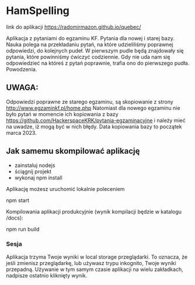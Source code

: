 # HamSpelling

link do aplikacji https://radomirmazon.github.io/quebec/

Aplikacja z pytaniami do egzaminu KF. Pytania dla nowej i starej bazy. 
Nauka polega na przekładaniu pytań, na które udzieliliśmy poprawnej odpowiedzi, do kolejnych pudeł. 
W pierwszym pudle będą znajdowały się pytania, które powinniśmy ćwiczyć codziennie.
Gdy nie uda nam się odpowiedzieć na któreś z pytań poprawnie, trafia ono do pierwszego pudła. 
Powodzenia.

## UWAGA: 

Odpowiedzi poprawne ze starego egzaminu, są skopiowanie z strony http://www.egzaminkf.pl/home.php
Natomiast dla nowego egzaminu nie było pytań w momencie ich kopiowania z bazy 
https://github.com/HackerspaceKRK/pytania-egzaminacyjne
i należy mieć na uwadze, iż mogą być w nich błędy. Data kopiowania bazy to początek marca 2023.

## Jak samemu skompilować aplikację 

* zainstaluj nodejs
* ściągnij projekt
* wykonaj npm install

Aplikację możesz uruchomić lokalnie poleceniem 

npm start

Kompilowania aplikacji produkcyjnie (wynik kompilacji będzie w katalogu /docs):

npm run build



### Sesja

Aplikacja trzyma Twoje wyniki w local storage przeglądarki. To oznacza, że jeśli zmienisz przeglądarkę, lub używasz trypu inkognito, Twoje wyniki przepadną. 
Używanie w tym samym czasie aplikacji na wielu zakładkach, nadpisze ostatnio kliknięty wynik. 
